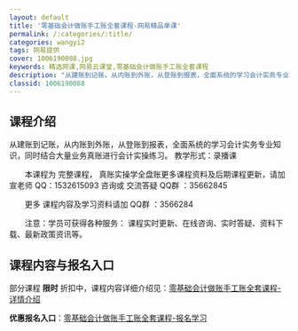 ```yaml
---
layout: default
title: '零基础会计做账手工账全套课程-网易精品单课'
permalink: /:categories/:title/
categories: wangyi2
tags: 网易提供
cover: 1006190088.jpg
keywords: 精选网课,网易云课堂,零基础会计做账手工账全套课程
description: "从建账到记账，从内账到外账，从登账到报表，全面系统的学习会计实务专业知识，同时结合大量业务真账进行会计实操练习。教学形式：录播课本课程为完整课程，真账实操学全盘账更多课程资料及后期课程更新，"
classid: 1006190088
---
```


## 课程介绍

从建账到记账，从内账到外账，从登账到报表，全面系统的学习会计实务专业知识，同时结合大量业务真账进行会计实操练习。
       教学形式：录播课

 

　　本课程为 完整课程， 真账实操学全盘账更多课程资料及后期课程更新，请加 宣老师 QQ：1532615093 咨询或 交流答疑 QQ群 ：35662845

 

　　更多 课程内容及学习资料请加 QQ群 ：3566284

 

　　注意：学员可获得各种服务： 课程实时更新、在线咨询、实时答疑、资料下载、最新政策资讯等。

## 课程内容与报名入口

部分课程 **限时** 折扣中，课程内容详细介绍见：[零基础会计做账手工账全套课程-详情介绍](https://study.163.com/course/introduction/1006190088.htm?share=1&shareId=1025206652&utm_campaign=share&utm_medium=iphoneShare&utm_source=&utm_u=1025206652)

**优惠报名入口**：[零基础会计做账手工账全套课程-报名学习](https://study.163.com/course/introduction/1006190088.htm?share=1&shareId=1025206652&utm_campaign=share&utm_medium=iphoneShare&utm_source=&utm_u=1025206652)

